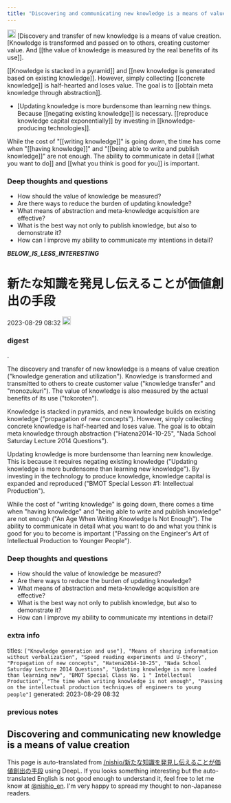 ```yaml
---
title: "Discovering and communicating new knowledge is a means of value creation"
---
```


<img src='https://scrapbox.io/api/pages/nishio-en/omni/icon' alt='omni.icon' height="19.5"/>
[Discovery and transfer of new knowledge is a means of value creation. [Knowledge is transformed and passed on to others, creating customer value. And [[the value of knowledge is measured by the real benefits of its use]].

[[Knowledge is stacked in a pyramid]] and [[new knowledge is generated based on existing knowledge]]. However, simply collecting [[concrete knowledge]] is half-hearted and loses value. The goal is to [[obtain meta knowledge through abstraction]].

- [Updating knowledge is more burdensome than learning new things. Because [[negating existing knowledge]] is necessary. [[reproduce knowledge capital exponentially]] by investing in [[knowledge-producing technologies]].

While the cost of "[[writing knowledge]]" is going down, the time has come when "[[having knowledge]]" and "[[being able to write and publish knowledge]]" are not enough. The ability to communicate in detail [[what you want to do]] and [[what you think is good for you]] is important.

### Deep thoughts and questions

- How should the value of knowledge be measured?
- Are there ways to reduce the burden of updating knowledge?
- What means of abstraction and meta-knowledge acquisition are effective?
- What is the best way not only to publish knowledge, but also to demonstrate it?
- How can I improve my ability to communicate my intentions in detail?


___BELOW_IS_LESS_INTERESTING___
# 新たな知識を発見し伝えることが価値創出の手段
 2023-08-29 08:32 <img src='https://scrapbox.io/api/pages/nishio-en/omni/icon' alt='omni.icon' height="19.5"/>
### digest
.

The discovery and transfer of new knowledge is a means of value creation ("knowledge generation and utilization"). Knowledge is transformed and transmitted to others to create customer value ("knowledge transfer" and "monozukuri"). The value of knowledge is also measured by the actual benefits of its use ("tokoroten").

Knowledge is stacked in pyramids, and new knowledge builds on existing knowledge ("propagation of new concepts"). However, simply collecting concrete knowledge is half-hearted and loses value. The goal is to obtain meta knowledge through abstraction ("Hatena2014-10-25", "Nada School Saturday Lecture 2014 Questions").

Updating knowledge is more burdensome than learning new knowledge. This is because it requires negating existing knowledge ("Updating knowledge is more burdensome than learning new knowledge"). By investing in the technology to produce knowledge, knowledge capital is expanded and reproduced ("BMOT Special Lesson #1: Intellectual Production").

While the cost of "writing knowledge" is going down, there comes a time when "having knowledge" and "being able to write and publish knowledge" are not enough ("An Age When Writing Knowledge Is Not Enough"). The ability to communicate in detail what you want to do and what you think is good for you to become is important ("Passing on the Engineer's Art of Intellectual Production to Younger People").

### Deep thoughts and questions

- How should the value of knowledge be measured?
- Are there ways to reduce the burden of updating knowledge?
- What means of abstraction and meta-knowledge acquisition are effective?
- What is the best way not only to publish knowledge, but also to demonstrate it?
- How can I improve my ability to communicate my intentions in detail?

### extra info
titles: `["Knowledge generation and use"], "Means of sharing information without verbalization", "Speed reading experiments and U-theory", "Propagation of new concepts", "Hatena2014-10-25", "Nada School Saturday Lecture 2014 Questions", "Updating knowledge is more loaded than learning new", "BMOT Special Class No. 1 " Intellectual Production", "The time when writing knowledge is not enough", "Passing on the intellectual production techniques of engineers to young people"]`
generated: 2023-08-29 08:32
### previous notes
Discovering and communicating new knowledge is a means of value creation
---
This page is auto-translated from [/nishio/新たな知識を発見し伝えることが価値創出の手段](https://scrapbox.io/nishio/新たな知識を発見し伝えることが価値創出の手段) using DeepL. If you looks something interesting but the auto-translated English is not good enough to understand it, feel free to let me know at [@nishio_en](https://twitter.com/nishio_en). I'm very happy to spread my thought to non-Japanese readers.